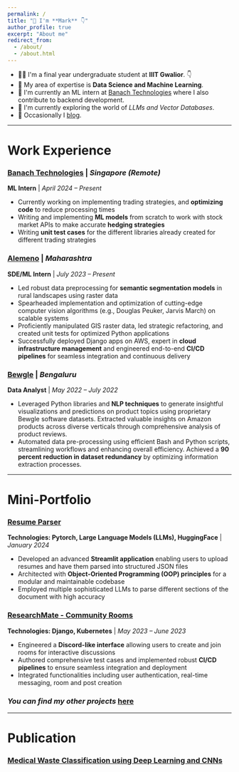 ```yaml
---
permalink: /
title: "👋 I'm **Mark** 👇"
author_profile: true
excerpt: "About me"
redirect_from: 
  - /about/
  - /about.html
---
```


- 🧑‍🎓 I'm a final year undergraduate student at **IIIT Gwalior**. :point_down:
- 🔬 My area of expertise is **Data Science and Machine Learning**.
- 🏢 I'm currently an ML intern at [Banach Technologies](https://banach.sg) where I also contribute to backend development.
- 🧪 I'm currently exploring the world of *LLMs and Vector Databases*. 
- 📝 Occasionally I [blog](https://https://markvrma.medium.com/).

---

Work Experience
======
### [Banach Technologies](https://www.banach.sg) | *Singapore (Remote)*

**ML Intern** | *April 2024 – Present*
- Currently working on implementing trading strategies, and **optimizing code** to reduce processing times
- Writing and implementing **ML models** from scratch to work with stock market APIs to make accurate **hedging strategies**
- Writing **unit test cases** for the different libraries already created for different trading strategies

### [Alemeno](https://www.alemeno.com) | *Maharashtra*

**SDE/ML Intern** | *July 2023 – Present*
- Led robust data preprocessing for **semantic segmentation models** in rural landscapes using raster data
- Spearheaded implementation and optimization of cutting-edge computer vision algorithms (e.g., Douglas Peuker, Jarvis March) on scalable systems
- Proficiently manipulated GIS raster data, led strategic refactoring, and created unit tests for optimized Python applications
- Successfully deployed Django apps on AWS, expert in **cloud infrastructure management** and engineered end-to-end **CI/CD pipelines** for seamless integration and continuous delivery

### [Bewgle](https://www.linkedin.com/in/markvrma/overlay/1635499218039/single-media-viewer/?profileId=ACoAADczpWMBSijNl7Q5YpxJh_Ug-SfubIqWqe4) | *Bengaluru*

**Data Analyst** | *May 2022 – July 2022*
- Leveraged Python libraries and **NLP techniques** to generate insightful visualizations and predictions on product topics using proprietary Bewgle software datasets. Extracted valuable insights on Amazon products across diverse verticals through comprehensive analysis of product reviews.
- Automated data pre-processing using efficient Bash and Python scripts, streamlining workflows and enhancing overall efficiency. Achieved a **90 percent reduction in dataset redundancy** by optimizing information extraction processes.

---

Mini-Portfolio
======
### [Resume Parser](https://github.com/markvrma/resume-parser)

**Technologies: Pytorch, Large Language Models (LLMs), HuggingFace** | *January 2024*
- Developed an advanced **Streamlit application** enabling users to upload resumes and have them parsed into structured JSON files
- Architected with **Object-Oriented Programming (OOP) principles** for a modular and maintainable codebase
- Employed multiple sophisticated LLMs to parse different sections of the document with high accuracy

### [ResearchMate - Community Rooms](https://github.com/markvrma/discordclone)

**Technologies: Django, Kubernetes** | *May 2023 – June 2023*
- Engineered a **Discord-like interface** allowing users to create and join rooms for interactive discussions
- Authored comprehensive test cases and implemented robust **CI/CD pipelines** to ensure seamless integration and deployment
- Integrated functionalities including user authentication, real-time messaging, room and post creation

### *You can find my other projects* [here](https://www.github.com/markvrma)

---

Publication
===========
### [Medical Waste Classification using Deep Learning and CNNs](https://www.markvrma.github.io/publication/2009-10-01-paper-title-number-1)


